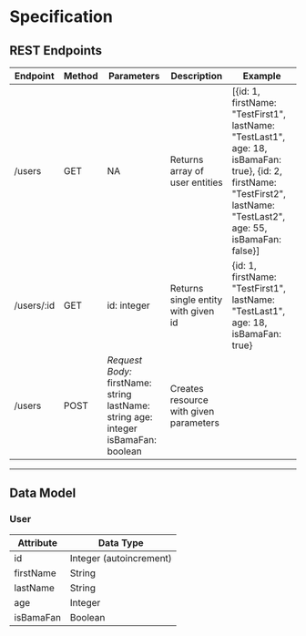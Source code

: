 # Specification

## REST Endpoints

| Endpoint   | Method | Parameters                                                                         | Description                            | Example                                                                                                                                                                 |
| ---------- | ------ | ---------------------------------------------------------------------------------- | -------------------------------------- | ----------------------------------------------------------------------------------------------------------------------------------------------------------------------- |
| /users     | GET    | NA                                                                                 | Returns array of user entities         | [{id: 1, firstName: "TestFirst1", lastName: "TestLast1", age: 18, isBamaFan: true}, {id: 2, firstName: "TestFirst2", lastName: "TestLast2", age: 55, isBamaFan: false}] |
| /users/:id | GET    | id: integer                                                                        | Returns single entity with given id    | {id: 1, firstName: "TestFirst1", lastName: "TestLast1", age: 18, isBamaFan: true}                                                                                       |
| /users     | POST   | _Request Body:_ firstName: string lastName: string age: integer isBamaFan: boolean | Creates resource with given parameters |                                                                                                                                                                         |

---

## Data Model

### User

| Attribute | Data Type               |
| --------- | ----------------------- |
| id        | Integer (autoincrement) |
| firstName | String                  |
| lastName  | String                  |
| age       | Integer                 |
| isBamaFan | Boolean                 |
